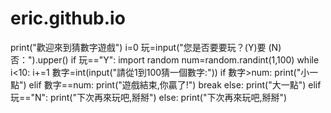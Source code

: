 # eric.github.io
print("歡迎來到猜數字遊戲")
i=0
玩=input("您是否要要玩？(Y)要 (N)否：").upper()
if 玩=="Y":
    import random
    num=random.randint(1,100)
    while i<10:
        i+=1
        數字=int(input("請從1到100猜一個數字:"))
        if 數字>num:
            print("小一點")
        elif 數字==num:
            print("遊戲結束,你贏了!")
            break
        else:
            print("大一點")
elif 玩=="N":
    print("下次再來玩吧,掰掰")
else:
    print("下次再來玩吧,掰掰")
